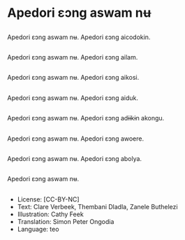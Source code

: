 # Apedori ɛɔng aswam nʉ

##
Apedori ɛɔng aswam nʉ.
Apedori ɛɔng aicodokin.

##
Apedori ɛɔng aswam nʉ.
Apedori ɛɔng ailam.

##
Apedori ɛɔng aswam nʉ.
Apedori ɛɔng aikosi.

##
Apedori ɛɔng aswam nʉ.
Apedori ɛɔng aiduk.

##
Apedori ɛɔng aswam nʉ.
Apedori ɛɔng adɨɨkɨn akongu.

##
Apedori ɛɔng aswam nʉ.
Apedori ɛɔng awoere.

##
Apedori ɛɔng aswam nʉ.
Apedori ɛɔng abolya.

##
Apedori ɛɔng aswam nʉ.

##
* License: [CC-BY-NC]
* Text: Clare Verbeek, Thembani Dladla, Zanele Buthelezi
* Illustration: Cathy Feek
* Translation: Simon Peter Ongodia
* Language: teo
